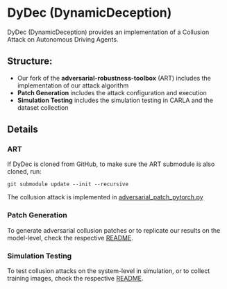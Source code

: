# DyDec (DynamicDeception)
DyDec (DynamicDeception) provides an implementation of a Collusion Attack on Autonomous Driving Agents.

## Structure:
* Our fork of the **adversarial-robustness-toolbox** (ART) includes the implementation of our attack algorithm
* **Patch Generation** includes the attack configuration and execution
* **Simulation Testing** includes the simulation testing in CARLA and the dataset collection


## Details

### ART

If DyDec is cloned from GitHub, to make sure the ART submodule is also cloned, run:

`git submodule update --init --recursive`

The collusion attack is implemented in [adversarial_patch_pytorch.py](adversarial-robustness-toolbox/art/attacks/evasion/adversarial_patch/adversarial_patch_pytorch.py)

### Patch Generation

To generate adversarial collusion patches or to replicate our results on the model-level, check the respective [README](<./Patch Generation/README.md>).

### Simulation Testing

To test collusion attacks on the system-level in simulation, or to collect training images, check the respective [README](<./Simulation Testing/README.md>).
